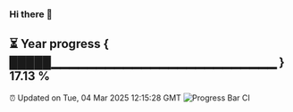 ### Hi there 👋
⏳ Year progress { █████▁▁▁▁▁▁▁▁▁▁▁▁▁▁▁▁▁▁▁▁▁▁▁▁▁ } 17.13 %
---
⏰ Updated on Tue, 04 Mar 2025 12:15:28 GMT
![Progress Bar CI](https://github.com/Moyi321/Moyi321/workflows/Progress%20Bar%20CI/badge.svg)
